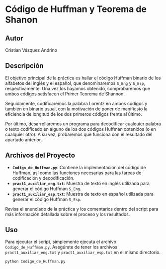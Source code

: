# Código de Huffman y Teorema de Shanon

## Autor
Cristian Vázquez Andrino

## Descripción
El objetivo principal de la práctica es hallar el código Huffman binario de los alfabetos del
inglés y el español, que denominaremos `S_Eng` y `S_Esp`, respectivamente. Una vez los hayamos
obtenido, comprobaremos que ambos códigos satisfacen el Primer Teorema de Shannon.

Seguidamente, codificaremos la palabra Lorentz en ambos códigos y también en binario
usual, con la motivación de poner de manifiesto la eficiencia de longitud de los dos primeros
códigos frente al último.

Por último, desarrollaremos un programa para decodificar cualquier palabra o texto
codificado en alguno de los dos códigos Huffman obtenidos (o en cualquier otro). A su vez,
probaremos que funciona con el resultado del apartado anterior.

## Archivos del Proyecto
- **`Codigo_de_Huffman.py`**: Contiene la implementación del código de Huffman, así como las funciones necesarias para las tareas de codificación y decodificación.
- **`pract1_auxiliar_eng.txt`**: Muestra de texto en inglés utilizada para generar el código Huffman `S_Eng`.
- **`pract1_auxiliar_esp.txt`**: Muestra de texto en español utilizada para generar el código Huffman `S_Esp`.

Revisa el enunciado de la práctica y los comentarios dentro del script para más información detallada sobre el proceso y los resultados.

## Uso
Para ejecutar el script, simplemente ejecuta el archivo `Codigo_de_Huffman.py`. Asegúrate de tener los archivos `pract1_auxiliar_eng.txt` y `pract1_auxiliar_esp.txt` en el mismo directorio.

```sh
python Codigo_de_Huffman.py
